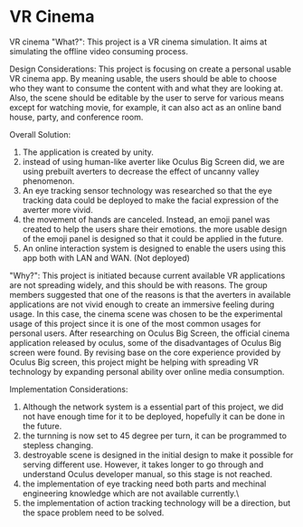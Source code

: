 # VR Cinema
VR cinema
"What?":
  This project is a VR cinema simulation. It aims at simulating the offline video consuming process.

Design Considerations:
  This project is focusing on create a personal usable VR cinema app. By meaning usable, the users should be able to choose who they want to consume the content with and what they are looking at. Also, the scene should be editable by the user to serve for various means except for watching movie, for example, it can also act as an online band house, party, and conference room.

Overall Solution:
  1. The application is created by unity.
  2. instead of using human-like averter like Oculus Big Screen did, we are using prebuilt averters to decrease the effect of uncanny valley phenomenon. 
  3. An eye tracking sensor technology was researched so that the eye tracking data could be deployed to make the facial expression of the averter more vivid. 
  4. the movement of hands are canceled. Instead, an emoji panel was created to help the users share their emotions. the more usable design of the emoji panel is designed so that it could be applied in the future.
  5. An online interaction system is designed to enable the users using this app both with LAN and WAN. (Not deployed)  
    
"Why?":
  This project is initiated because current available VR applications are not spreading widely, and this should be with reasons. The group members suggested that one of the reasons is that the averters in available applications  are not vivid enough to create an immersive feeling during usage. In this case, the cinema scene was chosen to be the experimental usage of this project since it is one of the most common usages for personal users. After researching on Oculus Big Screen, the official cinema application released by oculus, some of the disadvantages of Oculus Big screen were found. By revising base on the core experience provided by Oculus Big screen, this project might be helping with spreading VR technology by expanding personal ability over online media consumption.

Implementation Considerations:
  1. Although the network system is a essential part of this project, we did not have enough time for it to be deployed, hopefully it can be done in the future.
  2. the turnning is now set to 45 degree per turn, it can be programmed to stepless changing.
  3. destroyable scene is designed in the initial design to make it possible for serving different use. However, it takes longer to go through and understand Oculus developer manual, so this stage is not reached.
  4. the implementation of eye tracking need both parts and mechinal engineering knowledge which are not available currently.\
  5. the implementation of action tracking technology will be a direction, but the space problem need to be solved.
